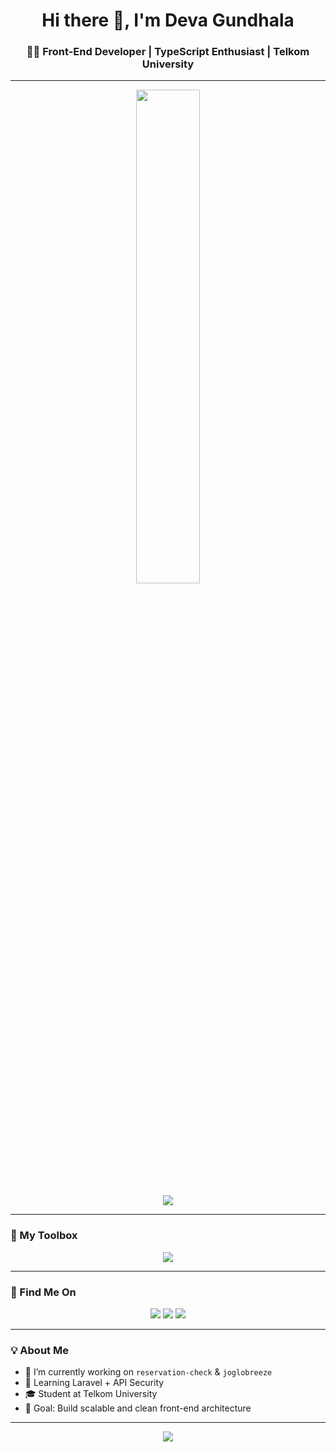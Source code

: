 <h1 align="center">Hi there 👋, I'm Deva Gundhala</h1>
<h3 align="center">🧑‍💻 Front-End Developer | TypeScript Enthusiast | Telkom University</h3>

---

<p align="center">
  <img src="https://github-readme-stats.vercel.app/api/top-langs/?username=theepar&layout=compact&theme=tokyonight&langs_count=8" width="45%" height="45%"/>
</p>

<!-- GitHub Streak -->
<p align="center">
  <img src="https://streak-stats.demolab.com?user=theepar&theme=tokyonight&hide_border=false" />
</p>

---

### 🚀 My Toolbox

<p align="center">
  <img src="https://skillicons.dev/icons?i=ts,react,nextjs,tailwind,js,html,css,nodejs,git,github,vscode" />
</p>

---

### 📌 Find Me On

<p align="center">
  <a href="mailto:youremail@gmail.com"><img src="https://img.shields.io/badge/Gmail-D14836?style=for-the-badge&logo=gmail&logoColor=white" /></a>
  <a href="https://linkedin.com/in/yourlinkedin"><img src="https://img.shields.io/badge/LinkedIn-blue?style=for-the-badge&logo=linkedin&logoColor=white" /></a>
  <a href="https://instagram.com/yourusername"><img src="https://img.shields.io/badge/Instagram-purple?style=for-the-badge&logo=instagram&logoColor=white" /></a>
</p>

---

### 💡 About Me

- 🔭 I’m currently working on `reservation-check` & `joglobreeze`
- 🌱 Learning Laravel + API Security
- 🎓 Student at Telkom University
- 🎯 Goal: Build scalable and clean front-end architecture

---

<p align="center">
  <img src="https://komarev.com/ghpvc/?username=theepar&label=Profile+views&color=blueviolet&style=flat" />
</p>
